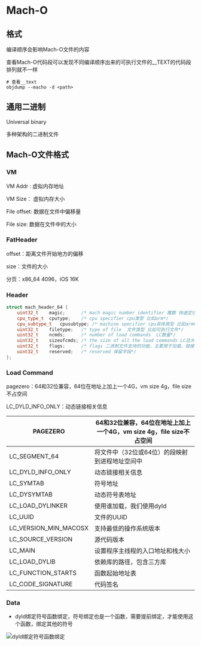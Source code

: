 # Mach-O

## 格式

编译顺序会影响Mach-O文件的内容

查看Mach-O代码段可以发现不同编译顺序出来的可执行文件的__TEXT的代码段排列就不一样

```shell
# 查看__text
objdump --macho -d <path>
```

## 通用二进制

Universal binary

多种架构的二进制文件

## Mach-O文件格式

### VM 

VM Addr : 虚拟内存地址

VM Size： 虚拟内存大小

File offset: 数据在文件中偏移量

File size: 数据在文件中的大小

### FatHeader

offset：距离文件开始地方的偏移

size：文件的大小

分页：x86_64 4096，iOS 16K

### Header

```c++
struct mach_header_64 {
	uint32_t	magic;		/* mach magic number identifier 魔数 快速定位32位还是64位*/
	cpu_type_t	cputype;	/* cpu specifier cpu类型 比如arm*/
	cpu_subtype_t	cpusubtype;	/* machine specifier cpu具体类型 比如arm64*/
	uint32_t	filetype;	/* type of file  文件类型 比如可执行文件*/
	uint32_t	ncmds;		/* number of load commands  LC数量*/
	uint32_t	sizeofcmds;	/* the size of all the load commands LC总大小*/
	uint32_t	flags;		/* flags 二进制文件支持的功能，主要用于加载、链接等等*/
	uint32_t	reserved;	/* reserved 保留字段*/
};
```

### Load Command

pagezero：64和32位兼容，64位在地址上加上一个4G，vm size 4g，file size不占空间

LC_DYLD_INFO_ONLY：动态链接相关信息

| PAGEZERO              | 64和32位兼容，64位在地址上加上一个4G，vm size 4g，file size不占空间 |
| --------------------- | ------------------------------------------------------------ |
| LC_SEGMENT_64         | 将文件中（32位或64位）的段映射到进程地址空间中               |
| LC_DYLD_INFO_ONLY     | 动态链接相关信息                                             |
| LC_SYMTAB             | 符号地址                                                     |
| LC_DYSYMTAB           | 动态符号表地址                                               |
| LC_LOAD_DYLINKER      | 使用谁加载，我们使用dyld                                     |
| LC_UUID               | 文件的UUID                                                   |
| LC_VERSION_MIN_MACOSX | 支持最低的操作系统版本                                       |
| LC_SOURCE_VERSION     | 源代码版本                                                   |
| LC_MAIN               | 设置程序主线程的入口地址和栈大小                             |
| LC_LOAD_DYLIB         | 依赖库的路径，包含三方库                                     |
| LC_FUNCTION_STARTS    | 函数起始地址表                                               |
| LC_CODE_SIGNATURE     | 代码签名                                                     |

### Data

* dyld绑定符号函数绑定，符号绑定也是一个函数，需要提前绑定，才能使用这个函数，绑定其他的符号

![dyld绑定符号函数绑定](https://gitee.com/dexport/blog-image/raw/master/img/20210724235956.png)